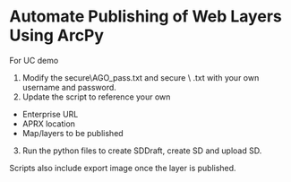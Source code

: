 # Automate Publishing of Web Layers Using ArcPy
For UC demo

1. Modify the secure\AGO_pass.txt and secure \ <portalName>.txt with your own username and password.
1. Update the script to reference your own
  - Enterprise URL
  - APRX location
  - Map/layers to be published
3. Run the python files to create SDDraft, create SD and upload SD.
  
Scripts also include export image once the layer is published.
